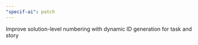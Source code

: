 ```yaml
---
"specif-ai": patch
---
```


Improve solution-level numbering with dynamic ID generation for task and story
